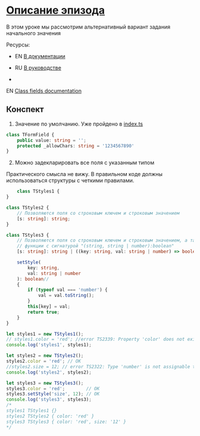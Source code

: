 # [Описание эпизода](https://campfire-school.com/courses/polnyy-kurs-po-typescript-react/episode/83)

В этом уроке мы рассмотрим альтернативный вариант задания начального значения

Ресурсы:

* EN [В документации](https://www.typescriptlang.org/docs/handbook/2/classes.html#index-signatures)

* RU [В руководстве](https://scriptdev.ru/guide/022/)

*
EN [Class fields documentation](https://developer.mozilla.org/en-US/docs/Web/JavaScript/Reference/Classes/Public_class_fields)

## Конспект

1. Значение по умолчанию. Уже пройдено в [index.ts](../030-methods-override-getter-setter/demo/index.ts)

```typescript
class TFormField {
    public value: string = '';
    protected _allowChars: string = '1234567890'
}
```

2. Можно задекларировать все поля с указанным типом

Практического смысла не вижу. В правильном коде должны использоваться структуры с четкими правилами. 

```typescript
    class TStyles1 {
}

class TStyles2 {
    // Позволяются поля со строковым ключем и строковым значением
    [s: string]: string;
}

class TStyles3 {
    // Позволяются поля со строковым ключем и строковым значением, а также 
    // функции с сигнатурой "(string, string | number):boolean"
    [s: string]: string | ((key: string, val: string | number) => boolean);

    setStyle(
        key: string,
        val: string | number
    ): boolean//
    {
        if (typeof val === 'number') {
            val = val.toString();
        }
        this[key] = val;
        return true;
    }
}

let styles1 = new TStyles1();
// styles1.color = 'red'; //error TS2339: Property 'color' does not exist on type 'TStyles1'.
console.log('styles1', styles1);

let styles2 = new TStyles2();
styles2.color = 'red'; // OK
//styles2.size = 12; // error TS2322: Type 'number' is not assignable to type 'string'.
console.log('styles2', styles2);

let styles3 = new TStyles3();
styles3.color = 'red';        // OK
styles3.setStyle('size', 12); // OK
console.log('styles3', styles3);
/*
styles1 TStyles1 {}
styles2 TStyles2 { color: 'red' }
styles3 TStyles3 { color: 'red', size: '12' }
*/
```